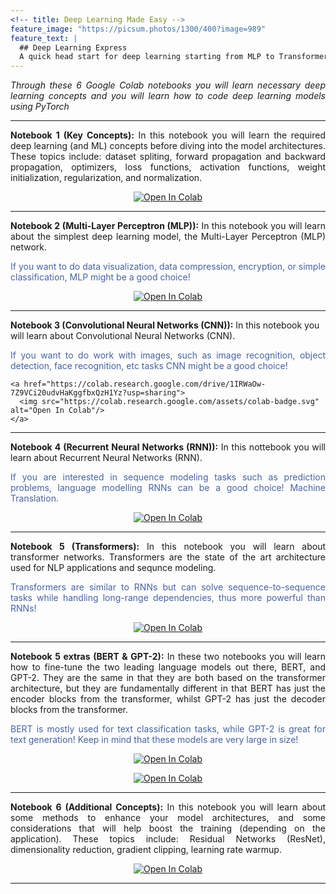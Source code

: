 ```yaml
---
<!-- title: Deep Learning Made Easy -->
feature_image: "https://picsum.photos/1300/400?image=989"
feature_text: |
  ## Deep Learning Express
  A quick head start for deep learning starting from MLP to Transformers, BERT, and GPT-2!
---
```


<p align="justify"><em>Through these 6 Google Colab notebooks you will learn necessary deep learning concepts and you will learn how to code deep learning models using PyTorch</em></p>

<hr>

<p align="justify"><b>Notebook 1 (Key Concepts):</b> In this notebook you will learn the required deep learning (and ML) concepts before diving into the model architectures. These topics include: dataset spliting, forward propagation and backward propagation, optimizers, loss functions, activation functions, weight initialization, regularization, and normalization. </p>

<!--   <p align="center"><em> &emsp; &emsp; Access the notebook</em></p> -->
  <p align="center">
    <a  href="https://colab.research.google.com/drive/1n0r1hAhpwdl8y68NunA2fxIRDyjBQJTF?usp=sharing">
      <img src="https://colab.research.google.com/assets/colab-badge.svg" alt="Open In Colab"/>
    </a>
  </p>
  
  
 <hr>
 
<p align="justify"><b>Notebook 2 (Multi-Layer Perceptron (MLP)):</b> In this notebook you will learn about the simplest deep learning model, the Multi-Layer Perceptron (MLP) network. </p>
<p align="justify" style="color:#4863A0;"> If you want to do data visualization, data compression, encryption, or simple classification, MLP might be a good choice! </p>

<!--   <p><em> &emsp; &emsp; Access the notebook in Google Colab </em></p> -->
  <p align="center">
    <a href="https://colab.research.google.com/drive/1AGhp2rOU9_zo6mRwifNUSmbLfxKAqkSn?usp=sharing">
      <img src="https://colab.research.google.com/assets/colab-badge.svg" alt="Open In Colab"/>
    </a>
  </p>
  
<hr>
<palign="justify"><b>Notebook 3 (Convolutional Neural Networks (CNN)):</b> In this notebook you will learn about Convolutional Neural Networks (CNN).</p> 
<p align="justify" style="color:#4863A0;"> If you want to do work with images, such as image recognition, object detection, face recognition, etc tasks CNN might be a good choice! </p>

<!--   <p><em> &emsp; &emsp; To access the notebook in Google Colab <span>&#8594;</span> -->
  <p align="center">

    <a href="https://colab.research.google.com/drive/1IRWaOw-7Z9VCi20udvHaKggfbxQzH1Yz?usp=sharing">
      <img src="https://colab.research.google.com/assets/colab-badge.svg" alt="Open In Colab"/>
    </a>
  </p>
<!--   </em></p> -->
  <hr>
<p align="justify"><b>Notebook 4 (Recurrent Neural Networks (RNN)):</b> In this nottebook you will learn about Recurrent Neural Networks (RNN).</p>
<p align="justify" style="color:#4863A0;"> If you are interested in sequence modeling tasks such as prediction problems, language modelling RNNs can be a good choice!
Machine Translation. </p>

<!--   <p><em> &emsp; &emsp; To access the notebook in Google Colab <span>&#8594;</span> -->
 <p align="center">
    <a href="https://colab.research.google.com/drive/12J34g2SyM-pT_vrabgQQBt_dH8Bcxu9D?usp=sharing">
      <img src="https://colab.research.google.com/assets/colab-badge.svg" alt="Open In Colab"/>
    </a>
 </p>
<!--   </em></p> -->
<hr>

<p align="justify"><b>Notebook 5 (Transformers):</b> In this notebook you will learn about transformer networks. Transformers are the state of the art architecture used for NLP applications and sequnce modeling.</p>
<p align="justify" style="color:#4863A0;"> Transformers are similar to RNNs but can solve sequence-to-sequence tasks while handling long-range dependencies, thus more powerful than RNNs! </p>

<!--   <p><em> &emsp; &emsp; To access the notebook in Google Colab <span>&#8594;</span> -->
  <p align="center">
    <a href="https://colab.research.google.com/drive/1UYds1QPchIe3VfvYSk68JgmQE_3wgC6l?usp=sharing">
      <img src="https://colab.research.google.com/assets/colab-badge.svg" alt="Open In Colab"/>
    </a>
  </p>
<!--   </em></p> -->
  <hr>
  
<p align="justify"><b>Notebook 5 extras (BERT & GPT-2):</b> In these two notebooks you will learn how to fine-tune the two leading language models out there, BERT, and GPT-2. They are the same in that they are both based on the transformer architecture, but they are fundamentally different in that BERT has just the encoder blocks from the transformer, whilst GPT-2 has just the decoder blocks from the transformer.</p>  

<p align="justify" style="color:#4863A0;"> BERT is mostly used for text classification tasks, while GPT-2 is great for text generation! Keep in mind that these models are very large in size! </p>

<!--   <p><em> &emsp; To access the BERT example notebook in Google Colab <span>&#8594;</span> -->
  <p align="center">
    <a href="https://colab.research.google.com/drive/1nxQtQhuo_-YoqWtX9cbC21s-Rig1vRNc?usp=sharing">
      <img src="https://colab.research.google.com/assets/colab-badge.svg" alt="Open In Colab"/>
    </a>
  </p>
<!--   </em></p> -->

  
<!--   <p><em> &emsp; To access the GPT-2 example notebook in Google Colab <span>&#8594;</span> -->
  <p align="center">
    <a href="https://colab.research.google.com/drive/1VznLN6nOVqMdZX_fmR2IvggxpflgIMeY?usp=sharing">
      <img src="https://colab.research.google.com/assets/colab-badge.svg" alt="Open In Colab"/>
    </a>
  </p>
<!--   </em></p> -->
  <hr>

  
<p align="justify"><b>Notebook 6 (Additional Concepts):</b> In this notebook you will learn about some methods to enhance your model architectures, and some considerations that will help boost the training (depending on the application). These topics include: Residual Networks (ResNet), dimensionality reduction, gradient clipping, learning rate warmup.</p>


<!--   <p><em> &emsp; &emsp; To access the notebook in Google Colab <span>&#8594;</span> -->
  <p align="center">
    <a href="https://colab.research.google.com/drive/1MUoHtdoo2IiXkYuOO0JqM4LP8ZpeL5N7?usp=sharing">
      <img src="https://colab.research.google.com/assets/colab-badge.svg" alt="Open In Colab"/>
    </a>
  </p>
<!--   </em></p> -->
<hr>
